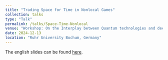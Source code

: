 ```yaml
---
title: "Trading Space for Time in Nonlocal Games"
collection: talks
type: "Talk"
permalink: /talks/Space-Time-Nonlocal
venue: "Workshop: On the Interplay between Quantum technologies and decrentralized Security"
date: 2024-12-13
location: "Ruhr University Bochum, Germany"
---
```


The english slides can be found [here](../files/Space-Time-Nonlocal).
